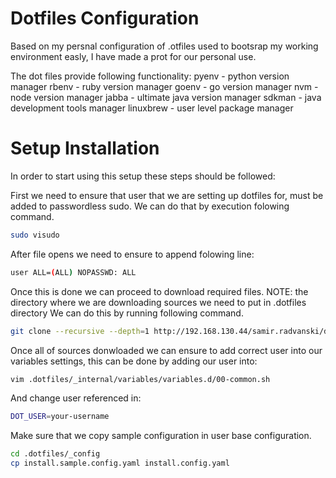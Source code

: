 # Dotfiles Configuration

Based on my persnal configuration of .otfiles used 
to bootsrap my working environment easly,
I have made a prot for our personal use.

The dot files provide following functionality:
pyenv - python version manager
rbenv - ruby version manager
goenv - go version manager
nvm - node version manager
jabba - ultimate java version manager
sdkman - java development tools manager
linuxbrew - user level package manager

# Setup Installation

In order to start using this setup these steps should be followed:

First we need to ensure that user that we are setting up dotfiles for,
must be added to passwordless sudo. We can do that by execution folowing command.
```bash
sudo visudo
```

After file opens we need to ensure to append folowing line:
```bash
user ALL=(ALL) NOPASSWD: ALL
```

Once this is done we can proceed to download required files.
NOTE: the directory where we are downloading sources we need to put in .dotfiles directory
We can do this by running following command.
```bash
git clone --recursive --depth=1 http://192.168.130.44/samir.radvanski/dotphiles.git .dotfiles 
```

Once all of sources donwloaded we can ensure to add correct user into our variables settings, this can be done by adding our user into:
```bash
vim .dotfiles/_internal/variables/variables.d/00-common.sh
```

And change user referenced in:
```bash
DOT_USER=your-username
```

Make sure that we copy sample configuration in user base configuration.

```bash
cd .dotfiles/_config
cp install.sample.config.yaml install.config.yaml
```
